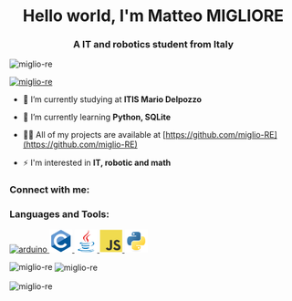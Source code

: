 <h1 align="center">Hello world, I'm Matteo MIGLIORE</h1>
<h3 align="center">A IT and robotics student from Italy</h3>

<p align="left"> <img src="https://komarev.com/ghpvc/?username=miglio-re&label=Profile%20views&color=0e75b6&style=flat" alt="miglio-re" /> </p>

<p align="left"> <a href="https://github.com/ryo-ma/github-profile-trophy"><img src="https://github-profile-trophy.vercel.app/?username=miglio-re" alt="miglio-re" /></a> </p>

- 🔭 I’m currently studying at **ITIS Mario Delpozzo**

- 🌱 I’m currently learning **Python, SQLite**

- 👨‍💻 All of my projects are available at [https://github.com/miglio-RE](https://github.com/miglio-RE)

- ⚡ I'm interested in **IT, robotic and math**

<h3 align="left">Connect with me:</h3>
<p align="left">
</p>

<h3 align="left">Languages and Tools:</h3>
<p align="left"> <a href="https://www.arduino.cc/" target="_blank" rel="noreferrer"> <img src="https://cdn.worldvectorlogo.com/logos/arduino-1.svg" alt="arduino" width="40" height="40"/> </a> <a href="https://www.cprogramming.com/" target="_blank" rel="noreferrer"> <img src="https://raw.githubusercontent.com/devicons/devicon/master/icons/c/c-original.svg" alt="c" width="40" height="40"/> </a> <a href="https://www.java.com" target="_blank" rel="noreferrer"> <img src="https://raw.githubusercontent.com/devicons/devicon/master/icons/java/java-original.svg" alt="java" width="40" height="40"/> </a> <a href="https://developer.mozilla.org/en-US/docs/Web/JavaScript" target="_blank" rel="noreferrer"> <img src="https://raw.githubusercontent.com/devicons/devicon/master/icons/javascript/javascript-original.svg" alt="javascript" width="40" height="40"/> </a> <a href="https://www.python.org" target="_blank" rel="noreferrer"> <img src="https://raw.githubusercontent.com/devicons/devicon/master/icons/python/python-original.svg" alt="python" width="40" height="40"/> </a> </p>

<p><img align="left" src="https://github-readme-stats.vercel.app/api/top-langs?username=miglio-re&show_icons=true&locale=en&layout=compact" alt="miglio-re" /></p>

<p>&nbsp;<img align="center" src="https://github-readme-stats.vercel.app/api?username=miglio-re&show_icons=true&locale=en" alt="miglio-re" /></p>

<p><img align="center" src="https://github-readme-streak-stats.herokuapp.com/?user=miglio-re&" alt="miglio-re" /></p>
